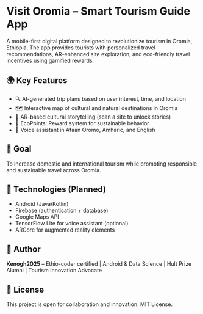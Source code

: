 # Visit Oromia – Smart Tourism Guide App
A mobile-first digital platform designed to revolutionize tourism in Oromia, Ethiopia. The app provides tourists with personalized travel recommendations, AR-enhanced site exploration, and eco-friendly travel incentives using gamified rewards.
## 🌍 Key Features
- 🔍 AI-generated trip plans based on user interest, time, and location
- 🗺️ Interactive map of cultural and natural destinations in Oromia
- 📸 AR-based cultural storytelling (scan a site to unlock stories)
- 💚 EcoPoints: Reward system for sustainable behavior
- 🎤 Voice assistant in Afaan Oromo, Amharic, and English
## 🎯 Goal
To increase domestic and international tourism while promoting responsible and sustainable travel across Oromia.
## 🔧 Technologies (Planned)
- Android (Java/Kotlin)
- Firebase (authentication + database)
- Google Maps API
- TensorFlow Lite for voice assistant (optional)
- ARCore for augmented reality elements
## 👤 Author
**Kenogh2025** – Ethio-coder certified | Android & Data Science | Hult Prize Alumni | Tourism Innovation Advocate
## 📄 License
This project is open for collaboration and innovation. MIT License.

